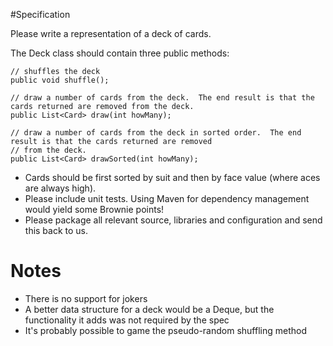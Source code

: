 #Specification

Please write a representation of a deck of cards.

The Deck class should contain three public methods:

    // shuffles the deck  
    public void shuffle();
    
    // draw a number of cards from the deck.  The end result is that the cards returned are removed from the deck.  
    public List<Card> draw(int howMany);
    
    // draw a number of cards from the deck in sorted order.  The end result is that the cards returned are removed 
    // from the deck.  
    public List<Card> drawSorted(int howMany);

* Cards should be first sorted by suit and then by face value (where aces are always high).
* Please include unit tests. Using Maven for dependency management would yield some Brownie points!
* Please package all relevant source, libraries and configuration and send this back to us.


# Notes

* There is no support for jokers
* A better data structure for a deck would be a Deque, but the functionality it adds was not required by the spec
* It's probably possible to game the pseudo-random shuffling method
